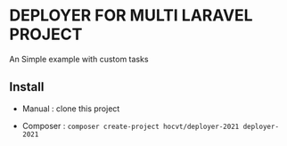 # DEPLOYER FOR MULTI LARAVEL PROJECT

An Simple example with custom tasks


## Install


- Manual : clone this project

- Composer : `composer create-project hocvt/deployer-2021 deployer-2021`